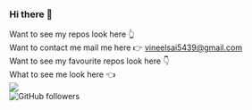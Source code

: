 ### Hi there 👋

Want to see my repos look here 👆 <br>
Want to contact me mail me here 👉 vineelsai5439@gmail.com <br>
Want to see my favourite repos look here 👇 <br>
What to see me look here 👈 <br>
<img src='https://github-readme-stats.vercel.app/api?username=vineelsai26'/> <br>
![GitHub followers](https://img.shields.io/github/followers/vineelsai26?style=social)
